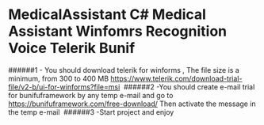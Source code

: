 # MedicalAssistant C# Medical Assistant Winfomrs Recognition Voice Telerik  Bunif&nbsp;




######1 - You should download telerik for winforms , The file size is a minimum, from 300 to 400 MB https://www.telerik.com/download-trial-file/v2-b/ui-for-winforms?file=msi&nbsp;
######2 -You should create e-mail trial for bunifuframework by any temp e-mail and go to https://bunifuframework.com/free-download/ Then activate the message in the temp e-mail&nbsp;
######3 -Start project and enjoy
